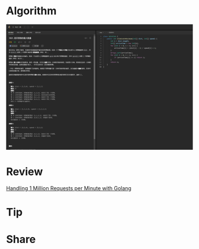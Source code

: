 # Algorithm

![](../../images/temp/zhenran-2023-09-03-lc.png)

# Review

[Handling 1 Million Requests per Minute with Golang](https://medium.com/smsjunk/handling-1-million-requests-per-minute-with-golang-f70ac505fcaa)

# Tip



# Share

